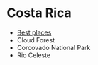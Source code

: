 # Costa Rica

- [Best places](https://www.laidbacktrip.com/posts/costa-rica-best-places-to-visit)
 - Cloud Forest 
 - Corcovado National Park
 - Rio Celeste

